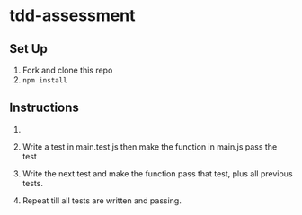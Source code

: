 # tdd-assessment

## Set Up

1. Fork and clone this repo
1. `npm install`

## Instructions

1.

1. Write a test in main.test.js then make the function in main.js pass the test
1. Write the next test and make the function pass that test, plus all previous tests.
1. Repeat till all tests are written and passing.

